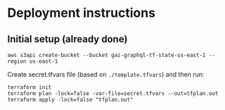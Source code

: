 # Deployment instructions


## Initial setup (already done)
```
aws s3api create-bucket --bucket gai-graphql-tf-state-us-east-1 --region us-east-1
```

Create secret.tfvars file (based on `./template.tfvars`) and then run:
```
terraform init
terraform plan -lock=false -var-file=secret.tfvars --out=tfplan.out
terraform apply -lock=false "tfplan.out"
```
